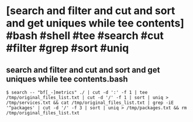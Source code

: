 # [search and filter and cut and sort and get uniques while tee contents] #bash #shell #tee #search #cut #filter #grep #sort #uniq

## search and filter and cut and sort and get uniques while tee contents.bash

```shell
$ search -- "bf[_-]metrics" ./ | cut -d ':' -f 1 | tee /tmp/original_files_list.txt | cut -d '/' -f 1 | sort | uniq > /tmp/services.txt && cat /tmp/original_files_list.txt | grep -iE '^packages' | cut -d '/' -f 3 | sort | uniq > /tmp/packages.txt && rm /tmp/original_files_list.txt
```

